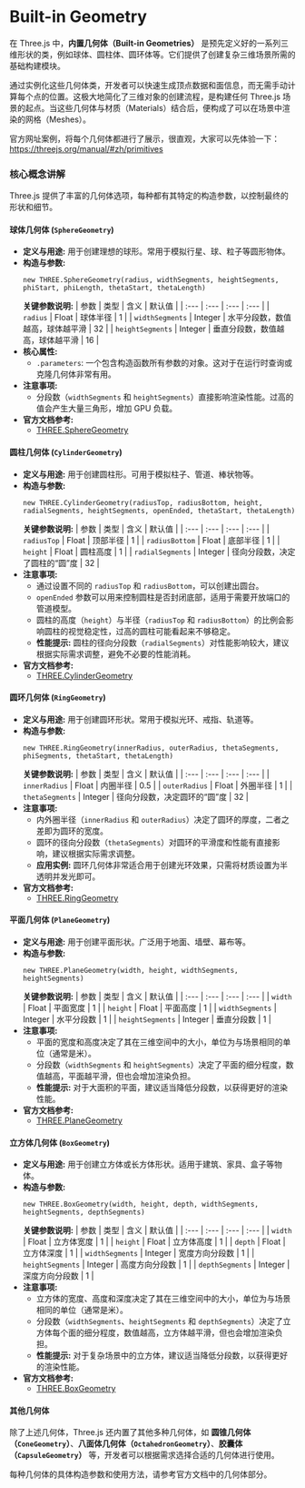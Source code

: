 # Built-in Geometry

在 Three.js 中，**内置几何体（Built-in Geometries）** 是预先定义好的一系列三维形状的类，例如球体、圆柱体、圆环体等。它们提供了创建复杂三维场景所需的基础构建模块。

通过实例化这些几何体类，开发者可以快速生成顶点数据和面信息，而无需手动计算每个点的位置。这极大地简化了三维对象的创建流程，是构建任何 Three.js 场景的起点。当这些几何体与材质（Materials）结合后，便构成了可以在场景中渲染的网格（Meshes）。

官方网址案例，将每个几何体都进行了展示，很直观，大家可以先体验一下：https://threejs.org/manual/#zh/primitives

### **核心概念讲解**

Three.js 提供了丰富的几何体选项，每种都有其特定的构造参数，以控制最终的形状和细节。

#### **球体几何体 (`SphereGeometry`)**

- **定义与用途:** 用于创建理想的球形。常用于模拟行星、球、粒子等圆形物体。
- **构造与参数:**
  ```
  new THREE.SphereGeometry(radius, widthSegments, heightSegments, phiStart, phiLength, thetaStart, thetaLength)
  ```
  **关键参数说明:** | 参数 | 类型 | 含义 | 默认值 | | :--- | :--- | :--- | :--- | | `radius` | Float | 球体半径 | 1 | | `widthSegments` | Integer | 水平分段数，数值越高，球体越平滑 | 32 | | `heightSegments` | Integer | 垂直分段数，数值越高，球体越平滑 | 16 |
- **核心属性:**
  - `.parameters`: 一个包含构造函数所有参数的对象。这对于在运行时查询或克隆几何体非常有用。
- **注意事项:**
  - 分段数（`widthSegments` 和 `heightSegments`）直接影响渲染性能。过高的值会产生大量三角形，增加 GPU 负载。
- **官方文档参考:**
  - [THREE.SphereGeometry](https://threejs.org/docs/#api/zh/geometries/SphereGeometry)

#### **圆柱几何体 (`CylinderGeometry`)**

- **定义与用途:** 用于创建圆柱形。可用于模拟柱子、管道、棒状物等。
- **构造与参数:**
  ```
  new THREE.CylinderGeometry(radiusTop, radiusBottom, height, radialSegments, heightSegments, openEnded, thetaStart, thetaLength)
  ```
  **关键参数说明:** | 参数 | 类型 | 含义 | 默认值 | | :--- | :--- | :--- | :--- | | `radiusTop` | Float | 顶部半径 | 1 | | `radiusBottom` | Float | 底部半径 | 1 | | `height` | Float | 圆柱高度 | 1 | | `radialSegments` | Integer | 径向分段数，决定了圆柱的“圆”度 | 32 |
- **注意事项:**
  - 通过设置不同的 `radiusTop` 和 `radiusBottom`，可以创建出圆台。
  - `openEnded` 参数可以用来控制圆柱是否封闭底部，适用于需要开放端口的管道模型。
  - 圆柱的高度（`height`）与半径（`radiusTop` 和 `radiusBottom`）的比例会影响圆柱的视觉稳定性，过高的圆柱可能看起来不够稳定。
  - **性能提示:** 圆柱的径向分段数（`radialSegments`）对性能影响较大，建议根据实际需求调整，避免不必要的性能消耗。
- **官方文档参考:**
  - [THREE.CylinderGeometry](https://threejs.org/docs/#api/zh/geometries/CylinderGeometry)

#### **圆环几何体 (`RingGeometry`)**

- **定义与用途:** 用于创建圆环形状。常用于模拟光环、戒指、轨道等。
- **构造与参数:**
  ```
  new THREE.RingGeometry(innerRadius, outerRadius, thetaSegments, phiSegments, thetaStart, thetaLength)
  ```
  **关键参数说明:** | 参数 | 类型 | 含义 | 默认值 | | :--- | :--- | :--- | :--- | | `innerRadius` | Float | 内圈半径 | 0.5 | | `outerRadius` | Float | 外圈半径 | 1 | | `thetaSegments` | Integer | 径向分段数，决定圆环的“圆”度 | 32 |
- **注意事项:**
  - 内外圈半径（`innerRadius` 和 `outerRadius`）决定了圆环的厚度，二者之差即为圆环的宽度。
  - 圆环的径向分段数（`thetaSegments`）对圆环的平滑度和性能有直接影响，建议根据实际需求调整。
  - **应用实例:** 圆环几何体非常适合用于创建光环效果，只需将材质设置为半透明并发光即可。
- **官方文档参考:**
  - [THREE.RingGeometry](https://threejs.org/docs/#api/zh/geometries/RingGeometry)

#### **平面几何体 (`PlaneGeometry`)**

- **定义与用途:** 用于创建平面形状。广泛用于地面、墙壁、幕布等。
- **构造与参数:**
  ```
  new THREE.PlaneGeometry(width, height, widthSegments, heightSegments)
  ```
  **关键参数说明:** | 参数 | 类型 | 含义 | 默认值 | | :--- | :--- | :--- | :--- | | `width` | Float | 平面宽度 | 1 | | `height` | Float | 平面高度 | 1 | | `widthSegments` | Integer | 水平分段数 | 1 | | `heightSegments` | Integer | 垂直分段数 | 1 |
- **注意事项:**
  - 平面的宽度和高度决定了其在三维空间中的大小，单位为与场景相同的单位（通常是米）。
  - 分段数（`widthSegments` 和 `heightSegments`）决定了平面的细分程度，数值越高，平面越平滑，但也会增加渲染负担。
  - **性能提示:** 对于大面积的平面，建议适当降低分段数，以获得更好的渲染性能。
- **官方文档参考:**
  - [THREE.PlaneGeometry](https://threejs.org/docs/#api/zh/geometries/PlaneGeometry)

#### **立方体几何体 (`BoxGeometry`)**

- **定义与用途:** 用于创建立方体或长方体形状。适用于建筑、家具、盒子等物体。
- **构造与参数:**
  ```
  new THREE.BoxGeometry(width, height, depth, widthSegments, heightSegments, depthSegments)
  ```
  **关键参数说明:** | 参数 | 类型 | 含义 | 默认值 | | :--- | :--- | :--- | :--- | | `width` | Float | 立方体宽度 | 1 | | `height` | Float | 立方体高度 | 1 | | `depth` | Float | 立方体深度 | 1 | | `widthSegments` | Integer | 宽度方向分段数 | 1 | | `heightSegments` | Integer | 高度方向分段数 | 1 | | `depthSegments` | Integer | 深度方向分段数 | 1 |
- **注意事项:**
  - 立方体的宽度、高度和深度决定了其在三维空间中的大小，单位为与场景相同的单位（通常是米）。
  - 分段数（`widthSegments`、`heightSegments` 和 `depthSegments`）决定了立方体每个面的细分程度，数值越高，立方体越平滑，但也会增加渲染负担。
  - **性能提示:** 对于复杂场景中的立方体，建议适当降低分段数，以获得更好的渲染性能。
- **官方文档参考:**
  - [THREE.BoxGeometry](https://threejs.org/docs/#api/zh/geometries/BoxGeometry)

#### **其他几何体**

除了上述几何体，Three.js 还内置了其他多种几何体，如 **圆锥几何体（`ConeGeometry`）**、**八面体几何体（`OctahedronGeometry`）**、**胶囊体（`CapsuleGeometry`）** 等，开发者可以根据需求选择合适的几何体进行使用。

每种几何体的具体构造参数和使用方法，请参考官方文档中的几何体部分。
